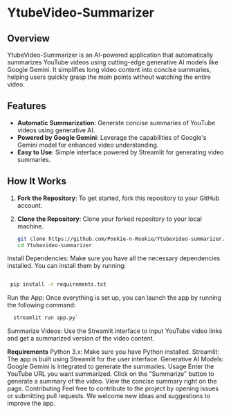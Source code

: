 # YtubeVideo-Summarizer

## Overview

YtubeVideo-Summarizer is an AI-powered application that automatically summarizes YouTube videos using cutting-edge generative AI models like Google Gemini. It simplifies long video content into concise summaries, helping users quickly grasp the main points without watching the entire video.

## Features

- **Automatic Summarization**: Generate concise summaries of YouTube videos using generative AI.
- **Powered by Google Gemini**: Leverage the capabilities of Google's Gemini model for enhanced video understanding.
- **Easy to Use**: Simple interface powered by Streamlit for generating video summaries.

## How It Works

1. **Fork the Repository**: To get started, fork this repository to your GitHub account.

2. **Clone the Repository**: Clone your forked repository to your local machine.
   ```bash
   git clone https://github.com/Pookie-n-Rookie/Ytubevideo-summarizer.git
   cd Ytubevideo-summarizer
Install Dependencies: Make sure you have all the necessary dependencies installed. You can install them by running:

```bash

 pip install -r requirements.txt
```
 Run the App: Once everything is set up, you can launch the app by running the following command:
```bash
  streamlit run app.py`
```
Summarize Videos: Use the Streamlit interface to input YouTube video links and get a summarized version of the video content.

**Requirements**
Python 3.x: Make sure you have Python installed.
Streamlit: The app is built using Streamlit for the user interface.
Generative AI Models: Google Gemini is integrated to generate the summaries.
Usage
Enter the YouTube URL you want summarized.
Click on the "Summarize" button to generate a summary of the video.
View the concise summary right on the page.
Contributing
Feel free to contribute to the project by opening issues or submitting pull requests. We welcome new ideas and suggestions to improve the app.

